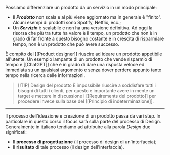 Possiamo differenziare un prodotto da un servizio in un modo principale:
- Il ***Prodotto*** non scala e al più viene aggiornato ma in generale è "finito". Alcuni esempi di prodotti sono Spotify, Netflix, ecc.;
- Un ***Servizio*** è scalabile e non ha una versione definitiva.
Ad oggi la risorsa che più tra tutte ha valore è il tempo, un prodotto che non è in grado di far fronte a questo bisogno costante e in crescita di risparmiare tempo, non è un prodotto che può avere successo.

È compito del [[Product designer]] riuscire ad ideare un prodotto appetibile all'utente.
Un esempio lampante di un prodotto che vende risparmio di tempo è  [[ChatGPT]] che è in grado di dare una risposta veloce ed immediata su un qualsiasi argomento e senza dover perdere appunto tanto tempo nella ricerca delle informazioni.

> [!TIP] Design del prodotto
> È impossibile riuscire a soddisfare tutti i bisogni di tutti i clienti, per questo è importante avere in mente un target e mettere in discussione i [[Requirements del prodotto]] per procedere invece sulla base del [[Principio di indeterminazione]].

***
Il processo dell'ideazione e creazione di un prodotto passa da vari step.
In particolare in questo corso il focus sarà sulla parte del processo di Design.
Generalmente in italiano tendiamo ad attribuire alla parola *Design* due significati:
- Il **processo di progettazione** (il processo di design di un'interfaccia);
- Il **risultato** di tale processo (il design dell'interfaccia).
